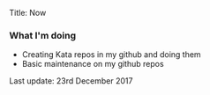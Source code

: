 Title: Now

### What I'm doing

- Creating Kata repos in my github and doing them
- Basic maintenance on my github repos


Last update: 23rd December 2017
